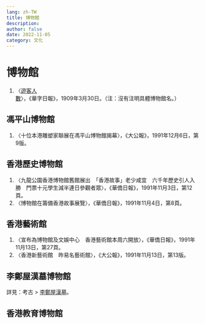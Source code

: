 ```yaml
---
lang: zh-TW
title: 博物館
description: 
author: false
date: 2022-11-05
category: 文化
---
```

# 博物館
1. 〈[遊客人數](https://mmis.hkpl.gov.hk/coverpage/-/coverpage/view?_coverpage_WAR_mmisportalportlet_hsf=博物館&p_r_p_-1078056564_c=QF757YsWv5%2BakvA8rFW5EpnvhR2g0rqC&_coverpage_WAR_mmisportalportlet_o=1&_coverpage_WAR_mmisportalportlet_actual_q=%28%20verbatim_dc.collection%3A%28%22Old%5C%20HK%5C%20Newspapers%22%29%20%29%20AND+%28%20%28%20allTermsMandatory%3A%28true%29%20OR+all_dc.title%3A%28博物館%29%20OR+all_dc.creator%3A%28博物館%29%20OR+all_dc.contributor%3A%28博物館%29%20OR+all_dc.subject%3A%28博物館%29%20OR+fulltext%3A%28博物館%29%20OR+all_dc.description%3A%28博物館%29%20%29%20%29&_coverpage_WAR_mmisportalportlet_sort_order=asc&_coverpage_WAR_mmisportalportlet_sort_field=dc.publicationdate_bsort)〉，《華字日報》，1909年3月30日。（注：沒有注明具體博物館名。）
## 馮平山博物館
1. 〈十位本港雕塑家聯展在馮平山博物館揭幕〉，《大公報》，1991年12月6日，第9版。

## 香港歷史博物館
1. 〈九龍公園香港博物館舊館展出　「香港故事」老少咸宜　六千年歷史引人入勝　門票十元學生減半連日參觀者眾〉，《華僑日報》，1991年11月3日，第12頁。
2. 〈博物館在籌備香港故事展覽〉，《華僑日報》，1991年11月4日，第8頁。
## 香港藝術館
1. 〈宣布為博物館及文娛中心　香港藝術館本周六開放〉，《華僑日報》，1991年11月13日，第27頁。
2. 〈香港新藝術館　昨易名藝術館〉，《大公報》，1991年11月13日，第13版。

## 李鄭屋漢墓博物館
詳見：考古 > [李鄭屋漢墓](archaeology.md)。

## 香港教育博物館